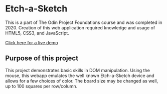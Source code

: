 # Etch-a-Sketch
This is a part of The Odin Project Foundations course and was completed in 2020.
Creation of this web application required knowledge and usage of HTML5, CSS3, and JavaScript.

<a href="https://github.com/musishin/etch-a-sketch">Click here for a live demo</a>

## Purpose of this project
This project demonstrates basic skills in DOM manipulation. Using the mouse, this webapp emulates the well known Etch-a-Sketch device and allows for a few choices of color. The board size may be changed as well, up to 100 squares per row/column.

